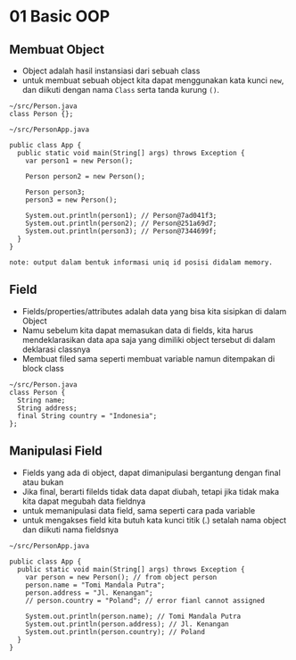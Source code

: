 # 01 Basic OOP

## Membuat Object
- Object adalah hasil instansiasi dari sebuah class
- untuk membuat sebuah object kita dapat menggunakan kata kunci ```new```, dan diikuti dengan nama ```Class``` serta tanda kurung ```()```.


```
~/src/Person.java
class Person {};
```

```
~/src/PersonApp.java

public class App {
  public static void main(String[] args) throws Exception {
    var person1 = new Person();

    Person person2 = new Person();

    Person person3;
    person3 = new Person();

    System.out.println(person1); // Person@7ad041f3;
    System.out.println(person2); // Person@251a69d7;
    System.out.println(person3); // Person@7344699f;
  }
}

note: output dalam bentuk informasi uniq id posisi didalam memory.
```

## Field
- Fields/properties/attributes adalah data yang bisa kita sisipkan di dalam Object
- Namu sebelum kita dapat memasukan data di fields, kita harus mendeklarasikan data apa saja yang dimiliki object tersebut di dalam deklarasi classnya
- Membuat filed sama seperti membuat variable namun ditempakan di block class

```
~/src/Person.java
class Person {
  String name;
  String address;
  final String country = "Indonesia";
};
```

## Manipulasi Field 
- Fields yang ada di object, dapat dimanipulasi bergantung dengan final atau bukan
- Jika final, berarti filelds tidak data dapat diubah, tetapi jika tidak maka kita dapat megubah data fieldnya
- untuk memanipulasi data field, sama seperti cara pada variable
- untuk mengakses field kita butuh kata kunci titik (.) setalah nama object dan diikuti nama fieldsnya

```
~/src/PersonApp.java

public class App {
  public static void main(String[] args) throws Exception {
    var person = new Person(); // from object person
    person.name = "Tomi Mandala Putra";
    person.address = "Jl. Kenangan";
    // person.country = "Poland"; // error fianl cannot assigned 

    System.out.println(person.name); // Tomi Mandala Putra
    System.out.println(person.address); // Jl. Kenangan
    System.out.println(person.country); // Poland
  }
}

```